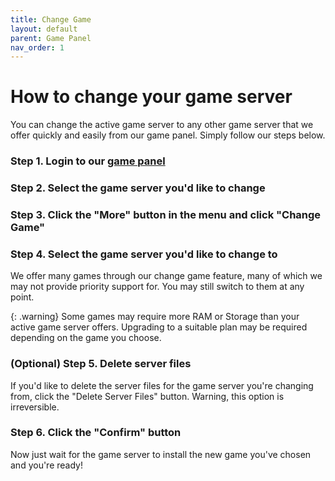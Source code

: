 ```yaml
---
title: Change Game
layout: default
parent: Game Panel
nav_order: 1
---
```


# How to change your game server

You can change the active game server to any other game server that we offer quickly and easily from our game panel. Simply follow our steps below.

### Step 1. Login to our [game panel](https://panel.apexnode.host)

### Step 2. Select the game server you'd like to change

### Step 3. Click the "More" button in the menu and click "Change Game"

### Step 4. Select the game server you'd like to change to

We offer many games through our change game feature, many of which we may not provide priority support for. You may still switch to them at any point.

{: .warning}
Some games may require more RAM or Storage than your active game server offers. Upgrading to a suitable plan may be required depending on the game you choose.

### (Optional) Step 5. Delete server files

If you'd like to delete the server files for the game server you're changing from, click the "Delete Server Files" button. Warning, this option is irreversible.

### Step 6. Click the "Confirm" button

Now just wait for the game server to install the new game you've chosen and you're ready!